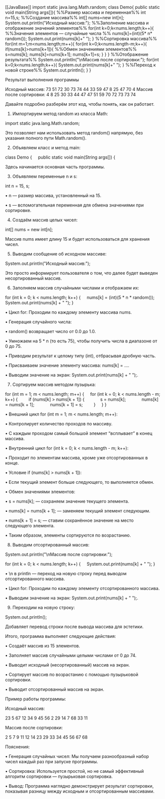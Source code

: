 [[JavaBase]]
import static java.lang.Math.random;
class Demo{
	public static void main(String args[]){
%%Размер массива и переменная%%
		int n=15,s;
%%Создание массива%%
		int[] nums=new int[n];
		System.out.println("Исходный массив:");
%%Заполнение массива и отображение значений элементов%%
		for(int k=0;k<nums.length;k++){
%%Значения элементов — случайные числа %%
			nums[k]=(int)(5* n* random());
			System.out.print(nums[k]+" ");
		}
%%Сортировка массива%%
		for(int m=1;m<nums.length;m++){
			for(int k=0;k<nums.length-m;k++){
				if(nums[k]>nums[k+1]){
%%Обмен значениями элементов%%
					s=nums[k];
					nums[k]=nums[k+1];
					nums[k+1]=s;
				}
			}
		}
%%Отображение результата%%
		System.out.println("\nМассив после сортировки:");
		for(int k=0;k<nums.length;k++){
			System.out.print(nums[k]+" ");
		}
%%Переход к новой строке%%
		System.out.println();
	}
}

Результат выполнения программы

Исходный массив:
73 51 72 30 73 74 44 33 59 47 8 25 47 70 4
Массив после сортировки:
4 8 25 30 33 44 47 47 51 59 70 72 73 73 74


Давайте подробно разберём этот код, чтобы понять, как он работает.

1. Импортируем метод random из класса Math:

import static java.lang.Math.random;

Это позволяет нам использовать метод random() напрямую, без указания полного пути Math.random().

2. Объявляем класс и метод main:

class Demo {
    public static void main(String args[]) {

Здесь начинается основная часть программы.

3. Объявляем переменные n и s:

int n = 15, s;

• n — размер массива, установленный на 15.

• s — вспомогательная переменная для обмена значениями при сортировке.

4. Создаём массив целых чисел:

int[] nums = new int[n];

Массив nums имеет длину 15 и будет использоваться для хранения чисел.

5. Выводим сообщение об исходном массиве:

System.out.println("Исходный массив:");

Это просто информирует пользователя о том, что далее будет выведен несортированный массив.

6. Заполняем массив случайными числами и отображаем их:

for (int k = 0; k < nums.length; k++) {
    nums[k] = (int)(5 * n * random());
    System.out.print(nums[k] + " ");
}

• Цикл for: Проходим по каждому элементу массива nums.

• Генерация случайного числа:

• random() возвращает число от 0.0 до 1.0.

• Умножаем на 5 * n (то есть 75), чтобы получить числа в диапазоне от 0 до 75.

• Приводим результат к целому типу (int), отбрасывая дробную часть.

• Присваиваем значение элементу массива: nums[k] = ....

• Выводим значение на экран: System.out.print(nums[k] + " ");.

7. Сортируем массив методом пузырька:

for (int m = 1; m < nums.length; m++) {
    for (int k = 0; k < nums.length - m; k++) {
        if (nums[k] > nums[k + 1]) {
            s = nums[k];
            nums[k] = nums[k + 1];
            nums[k + 1] = s;
        }
    }
}

• Внешний цикл for (int m = 1; m < nums.length; m++):

• Контролирует количество проходов по массиву.

• С каждым проходом самый большой элемент “всплывает” в конец массива.

• Внутренний цикл for (int k = 0; k < nums.length - m; k++):

• Проходит по элементам массива, кроме уже отсортированных в конце.

• Условие if (nums[k] > nums[k + 1]):

• Если текущий элемент больше следующего, то выполняется обмен.

• Обмен значениями элементов:

• s = nums[k]; — сохраняем значение текущего элемента.

• nums[k] = nums[k + 1]; — заменяем текущий элемент следующим.

• nums[k + 1] = s; — ставим сохранённое значение на место следующего элемента.

• Таким образом, элементы сортируются по возрастанию.

8. Выводим отсортированный массив:

System.out.println("\nМассив после сортировки:");

for (int k = 0; k < nums.length; k++) {
    System.out.print(nums[k] + " ");
}

• \n в println — переход на новую строку перед выводом отсортированного массива.

• Цикл for: Проходим по каждому элементу отсортированного массива.

• Выводим значение на экран: System.out.print(nums[k] + " ");.

9. Переходим на новую строку:

System.out.println();

Добавляет перевод строки после вывода массива для эстетики.

Итого, программа выполняет следующие действия:

• Создаёт массив из 15 элементов.

• Заполняет массив случайными целыми числами от 0 до 74.

• Выводит исходный (несортированный) массив на экран.

• Сортирует массив по возрастанию с помощью пузырьковой сортировки.

• Выводит отсортированный массив на экран.

Пример работы программы:

Исходный массив:

23 5 67 12 34 9 45 56 2 29 14 7 68 33 11 

Массив после сортировки:

2 5 7 9 11 12 14 23 29 33 34 45 56 67 68 

Пояснения:

• Генерация случайных чисел: Мы получаем разнообразный набор чисел каждый раз при запуске программы.

• Сортировка: Используется простой, но не самый эффективный алгоритм сортировки — пузырьковая сортировка.

• Вывод: Программа наглядно демонстрирует результат сортировки, показывая разницу между исходным и отсортированным массивами.